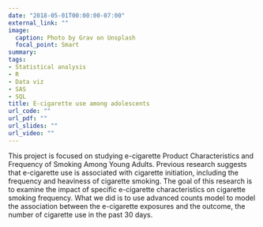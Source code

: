 ```yaml
---
date: "2018-05-01T00:00:00-07:00"
external_link: ""
image:
  caption: Photo by Grav on Unsplash
  focal_point: Smart
summary: 
tags:
- Statistical analysis
- R
- Data viz
- SAS
- SQL
title: E-cigarette use among adolescents 
url_code: ""
url_pdf: ""
url_slides: ""
url_video: ""
---
```


This project is focused on studying e-cigarette Product Characteristics and Frequency of Smoking Among Young Adults. Previous research suggests that e-cigarette use is associated with cigarette initiation, including the frequency and heaviness of cigarette smoking. The goal of this research is to examine the impact of specific e-cigarette characteristics on cigarette smoking frequency. What we did is to use advanced counts model to model the association between the e-cigarette exposures and the outcome, the number of cigarette use in the past 30 days. 
